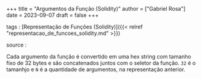 +++
title = "Argumentos da Função (Solidity)"
author = ["Gabriel Rosa"]
date = 2023-09-07
draft = false
+++

tags
: [Representação de Funções (Solidity)]({{< relref "representacao_de_funcoes_solidity.md" >}})

source
:

Cada argumento da função é convertido em uma hex string com tamanho fixo de 32 bytes e são concatenados juntos com o seletor da função. `32` é o tamanhjo e `N` é a quantidade de argumentos, na representação anterior.
